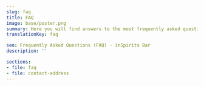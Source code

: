 ```yaml
---
slug: faq
title: FAQ
image: base/poster.png
summary: Here you will find answers to the most frequently asked questions. If your issue is not listed, don't worry! Our team is always here for you…
translationKey: faq

seo: Frequently Asked Questions (FAQ) - inSpirits Bar
description: ''

sections:
- file: faq
- file: contact-address
---
```

